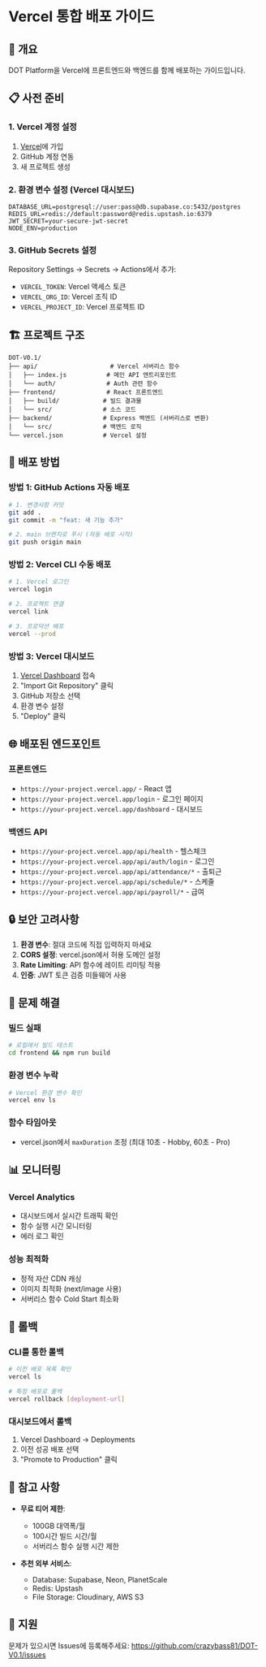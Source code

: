 # Vercel 통합 배포 가이드

## 🚀 개요
DOT Platform을 Vercel에 프론트엔드와 백엔드를 함께 배포하는 가이드입니다.

## 📋 사전 준비

### 1. Vercel 계정 설정
1. [Vercel](https://vercel.com)에 가입
2. GitHub 계정 연동
3. 새 프로젝트 생성

### 2. 환경 변수 설정 (Vercel 대시보드)
```env
DATABASE_URL=postgresql://user:pass@db.supabase.co:5432/postgres
REDIS_URL=redis://default:password@redis.upstash.io:6379
JWT_SECRET=your-secure-jwt-secret
NODE_ENV=production
```

### 3. GitHub Secrets 설정
Repository Settings → Secrets → Actions에서 추가:
- `VERCEL_TOKEN`: Vercel 액세스 토큰
- `VERCEL_ORG_ID`: Vercel 조직 ID
- `VERCEL_PROJECT_ID`: Vercel 프로젝트 ID

## 🏗️ 프로젝트 구조

```
DOT-V0.1/
├── api/                    # Vercel 서버리스 함수
│   ├── index.js           # 메인 API 엔트리포인트
│   └── auth/              # Auth 관련 함수
├── frontend/              # React 프론트엔드
│   ├── build/            # 빌드 결과물
│   └── src/              # 소스 코드
├── backend/              # Express 백엔드 (서버리스로 변환)
│   └── src/              # 백엔드 로직
└── vercel.json           # Vercel 설정

```

## 🔧 배포 방법

### 방법 1: GitHub Actions 자동 배포
```bash
# 1. 변경사항 커밋
git add .
git commit -m "feat: 새 기능 추가"

# 2. main 브랜치로 푸시 (자동 배포 시작)
git push origin main
```

### 방법 2: Vercel CLI 수동 배포
```bash
# 1. Vercel 로그인
vercel login

# 2. 프로젝트 연결
vercel link

# 3. 프로덕션 배포
vercel --prod
```

### 방법 3: Vercel 대시보드
1. [Vercel Dashboard](https://vercel.com/dashboard) 접속
2. "Import Git Repository" 클릭
3. GitHub 저장소 선택
4. 환경 변수 설정
5. "Deploy" 클릭

## 🌐 배포된 엔드포인트

### 프론트엔드
- `https://your-project.vercel.app/` - React 앱
- `https://your-project.vercel.app/login` - 로그인 페이지
- `https://your-project.vercel.app/dashboard` - 대시보드

### 백엔드 API
- `https://your-project.vercel.app/api/health` - 헬스체크
- `https://your-project.vercel.app/api/auth/login` - 로그인
- `https://your-project.vercel.app/api/attendance/*` - 출퇴근
- `https://your-project.vercel.app/api/schedule/*` - 스케줄
- `https://your-project.vercel.app/api/payroll/*` - 급여

## 🔒 보안 고려사항

1. **환경 변수**: 절대 코드에 직접 입력하지 마세요
2. **CORS 설정**: vercel.json에서 허용 도메인 설정
3. **Rate Limiting**: API 함수에 레이트 리미팅 적용
4. **인증**: JWT 토큰 검증 미들웨어 사용

## 🐛 문제 해결

### 빌드 실패
```bash
# 로컬에서 빌드 테스트
cd frontend && npm run build
```

### 환경 변수 누락
```bash
# Vercel 환경 변수 확인
vercel env ls
```

### 함수 타임아웃
- vercel.json에서 `maxDuration` 조정 (최대 10초 - Hobby, 60초 - Pro)

## 📊 모니터링

### Vercel Analytics
- 대시보드에서 실시간 트래픽 확인
- 함수 실행 시간 모니터링
- 에러 로그 확인

### 성능 최적화
- 정적 자산 CDN 캐싱
- 이미지 최적화 (next/image 사용)
- 서버리스 함수 Cold Start 최소화

## 🔄 롤백

### CLI를 통한 롤백
```bash
# 이전 배포 목록 확인
vercel ls

# 특정 배포로 롤백
vercel rollback [deployment-url]
```

### 대시보드에서 롤백
1. Vercel Dashboard → Deployments
2. 이전 성공 배포 선택
3. "Promote to Production" 클릭

## 📝 참고 사항

- **무료 티어 제한**:
  - 100GB 대역폭/월
  - 100시간 빌드 시간/월
  - 서버리스 함수 실행 시간 제한

- **추천 외부 서비스**:
  - Database: Supabase, Neon, PlanetScale
  - Redis: Upstash
  - File Storage: Cloudinary, AWS S3

## 🤝 지원

문제가 있으시면 Issues에 등록해주세요:
https://github.com/crazybass81/DOT-V0.1/issues